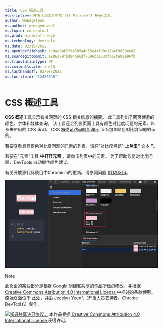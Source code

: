 ```yaml
---
title: CSS 概述工具
description: 开发人员工具中的 CSS Microsoft Edge工具。
author: MSEdgeTeam
ms.author: msedgedevrel
ms.topic: conceptual
ms.prod: microsoft-edge
ms.technology: devtools
ms.date: 02/15/2022
ms.openlocfilehash: ac0ae94b7f94605a4d55e44f00c17a4f9850e642
ms.sourcegitcommit: e286d79fbd94666df7596bd2633fb60fe08e86fb
ms.translationtype: MT
ms.contentlocale: zh-CN
ms.lasthandoff: 03/08/2022
ms.locfileid: "12433696"
---
```

<!-- Copyright Kayce Basques

   Licensed under the Apache License, Version 2.0 (the "License");
   you may not use this file except in compliance with the License.
   You may obtain a copy of the License at

       https://www.apache.org/licenses/LICENSE-2.0

   Unless required by applicable law or agreed to in writing, software
   distributed under the License is distributed on an "AS IS" BASIS,
   WITHOUT WARRANTIES OR CONDITIONS OF ANY KIND, either express or implied.
   See the License for the specific language governing permissions and
   limitations under the License.  -->
# <a name="css-overview-tool"></a>CSS 概述工具

<!-- the what's new entry is:
https://docs.microsoft.com/en-us/microsoft-edge/devtools-guide-chromium/whats-new/2020/10/devtools#view-and-fix-color-contrast-issues-in-the-css-overview-tool
# What's New in DevTools (Microsoft Edge 87)
### View and fix color contrast issues in the CSS Overview tool -->

**CSS 概述**工具显示有关网页的 CSS 相关信息的摘要。  此工具列出了网页使用的颜色、字体和媒体查询。  该工具还会列出页面上具有颜色对比度问题的元素，以及未使用的 CSS 声明。  CSS [概述可访问颜色演示](https://css-overview-accessible-colors-demo.glitch.me) 页面包含颜色对比度问题的示例。

若要查看具有颜色对比度问题的元素的列表，请在"对比度问题" **上单击"** 文本 **"**。  

若要在"元素"工具 **中打开元素** ，请单击列表中的元素。  为了帮助修复对比度问题，DevTools [自动提供颜色建议](../whats-new/2020/08/devtools.md#accessible-color-suggestion-in-the-styles-pane)。


有关开放源代码项目中Chromium的更新，请参阅问题 [#1120316](https://crbug.com/1120316)。

![低色对比度问题。](../whats-new/media/2020/10/css-overview.msft.png)


<!-- ====================================================================== -->
> [!NOTE]
> 此页面的某些部分是根据 [Google 创建和共享的](https://developers.google.com/terms/site-policies)作品所做的修改，并根据[ Creative Commons Attribution 4.0 International License ](https://creativecommons.org/licenses/by/4.0)中描述的条款使用。
> 原始页面位于 [此处](https://developer.chrome.com/docs/devtools/css-overview/)，并由 [Jecelyn Yeen](https://developers.google.com/web/resources/contributors#jecelyn-yeen)  \（开发人员支持者，Chrome DevTools\）制作。

[![知识共享许可协议。](https://i.creativecommons.org/l/by/4.0/88x31.png)](https://creativecommons.org/licenses/by/4.0)
本作品根据[ Creative Commons Attribution 4.0 International License ](https://creativecommons.org/licenses/by/4.0)获得许可。
